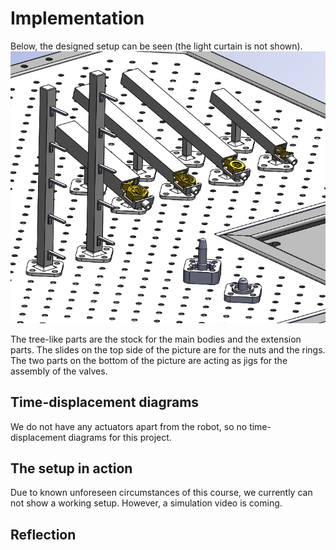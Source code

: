 # Implementation
Below, the designed setup can be seen (the light curtain is not shown).
![Set up](../images/setup.png)

The tree-like parts are the stock for the main bodies and the extension parts. The slides on the top side of the picture are for the nuts and the rings. The two parts on the bottom of the picture are acting as jigs for the assembly of the valves.

## Time-displacement diagrams
We do not have any actuators apart from the robot, so no time-displacement diagrams for this project.
 
## The setup in action
Due to known unforeseen circumstances of this course, we currently can not show a working setup. However, a simulation video is coming.

## Reflection